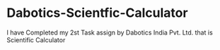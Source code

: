 # Dabotics-Scientfic-Calculator
I have Completed my 2st Task assign by Dabotics India Pvt. Ltd. that is Scientific Calculator
